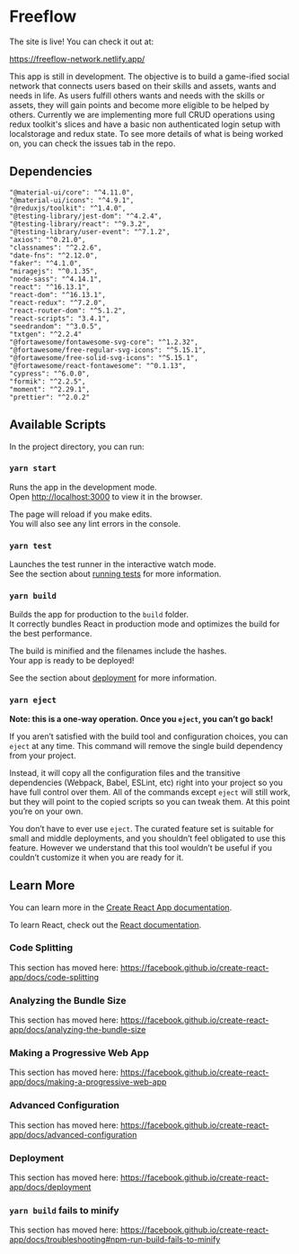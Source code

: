 # Freeflow

The site is live! You can check it out at:

https://freeflow-network.netlify.app/

This app is still in development. The objective is to build a game-ified social network that connects users based on their skills and assets, wants and needs in life. As users fulfill others wants and needs with the skills or assets, they will gain points and become more eligible to be helped by others. Currently we are implementing more full CRUD operations using redux toolkit's slices and have a basic non authenticated login setup with localstorage and redux state. To see more details of what is being worked on, you can check the issues tab in the repo.

## Dependencies

	"@material-ui/core": "^4.11.0",
	"@material-ui/icons": "^4.9.1",
	"@reduxjs/toolkit": "^1.4.0",
	"@testing-library/jest-dom": "^4.2.4",
	"@testing-library/react": "^9.3.2",
	"@testing-library/user-event": "^7.1.2",
	"axios": "^0.21.0",
	"classnames": "^2.2.6",
	"date-fns": "^2.12.0",
	"faker": "^4.1.0",
	"miragejs": "^0.1.35",
	"node-sass": "^4.14.1",
	"react": "^16.13.1",
	"react-dom": "^16.13.1",
	"react-redux": "^7.2.0",
	"react-router-dom": "^5.1.2",
	"react-scripts": "3.4.1",
	"seedrandom": "^3.0.5",
	"txtgen": "^2.2.4"
	"@fortawesome/fontawesome-svg-core": "^1.2.32",
	"@fortawesome/free-regular-svg-icons": "^5.15.1",
	"@fortawesome/free-solid-svg-icons": "^5.15.1",
	"@fortawesome/react-fontawesome": "^0.1.13",
	"cypress": "^6.0.0",
	"formik": "^2.2.5",
	"moment": "^2.29.1",
	"prettier": "^2.0.2"

## Available Scripts

In the project directory, you can run:

### `yarn start`

Runs the app in the development mode.<br />
Open [http://localhost:3000](http://localhost:3000) to view it in the browser.

The page will reload if you make edits.<br />
You will also see any lint errors in the console.

### `yarn test`

Launches the test runner in the interactive watch mode.<br />
See the section about [running tests](https://facebook.github.io/create-react-app/docs/running-tests) for more information.

### `yarn build`

Builds the app for production to the `build` folder.<br />
It correctly bundles React in production mode and optimizes the build for the best performance.

The build is minified and the filenames include the hashes.<br />
Your app is ready to be deployed!

See the section about [deployment](https://facebook.github.io/create-react-app/docs/deployment) for more information.

### `yarn eject`

**Note: this is a one-way operation. Once you `eject`, you can’t go back!**

If you aren’t satisfied with the build tool and configuration choices, you can `eject` at any time. This command will remove the single build dependency from your project.

Instead, it will copy all the configuration files and the transitive dependencies (Webpack, Babel, ESLint, etc) right into your project so you have full control over them. All of the commands except `eject` will still work, but they will point to the copied scripts so you can tweak them. At this point you’re on your own.

You don’t have to ever use `eject`. The curated feature set is suitable for small and middle deployments, and you shouldn’t feel obligated to use this feature. However we understand that this tool wouldn’t be useful if you couldn’t customize it when you are ready for it.

## Learn More

You can learn more in the [Create React App documentation](https://facebook.github.io/create-react-app/docs/getting-started).

To learn React, check out the [React documentation](https://reactjs.org/).

### Code Splitting

This section has moved here: https://facebook.github.io/create-react-app/docs/code-splitting

### Analyzing the Bundle Size

This section has moved here: https://facebook.github.io/create-react-app/docs/analyzing-the-bundle-size

### Making a Progressive Web App

This section has moved here: https://facebook.github.io/create-react-app/docs/making-a-progressive-web-app

### Advanced Configuration

This section has moved here: https://facebook.github.io/create-react-app/docs/advanced-configuration

### Deployment

This section has moved here: https://facebook.github.io/create-react-app/docs/deployment

### `yarn build` fails to minify

This section has moved here: https://facebook.github.io/create-react-app/docs/troubleshooting#npm-run-build-fails-to-minify
